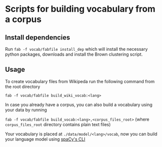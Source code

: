 # Scripts for building vocabulary from a corpus

## Install dependencies

Run `fab -f vocab/fabfile install_dep` which will install the necessary python packages, downloads and install the Brown clustering script.

## Usage

To create vocabulary files from Wikipeda run the following command from the root directory

`fab -f vocab/fabfile build_wiki_vocab:<lang>`

In case you already have a corpus, you can also build a vocabulary using your data by running

`fab -f vocab/fabfile build_vocab:<lang>,<corpus_files_root>` (where `corpus_files_root` directory contains plain text files)

Your vocabulary is placed at `./data/model/<lang>/vocab`, now you can build your language model using [spaCy's CLI](https://spacy.io/docs/usage/cli#package)